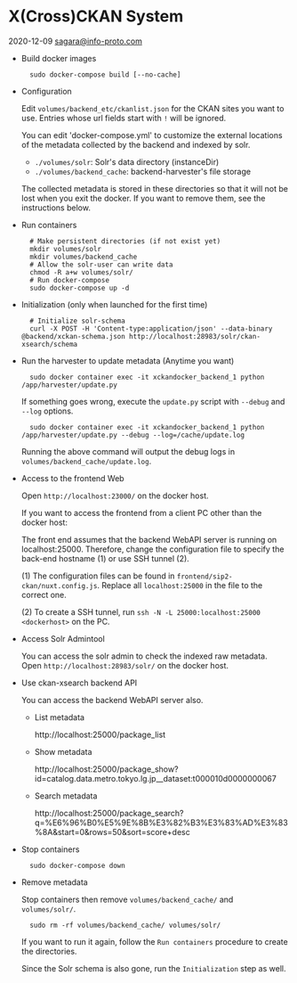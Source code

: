 # X(Cross)CKAN System

2020-12-09 sagara@info-proto.com

- Build docker images

		sudo docker-compose build [--no-cache]

- Configuration

	Edit `volumes/backend_etc/ckanlist.json` for the CKAN sites you want to use.
	Entries whose url fields start with `!` will be ignored.

	You can edit 'docker-compose.yml' to customize the external locations
	of the metadata	collected by the backend and indexed by solr.
	- `./volumes/solr`: Solr's data directory (instanceDir)
	- `./volumes/backend_cache`: backend-harvester's file storage

	The collected metadata is stored in these directories so that 
	it will not be lost when you exit the docker. 
	If you want to remove them, see the instructions below.
	
- Run containers

		# Make persistent directories (if not exist yet)
		mkdir volumes/solr
		mkdir volumes/backend_cache
		# Allow the solr-user can write data
		chmod -R a+w volumes/solr/
		# Run docker-compose
		sudo docker-compose up -d

- Initialization (only when launched for the first time)

		# Initialize solr-schema
		curl -X POST -H 'Content-type:application/json' --data-binary @backend/xckan-schema.json http://localhost:28983/solr/ckan-xsearch/schema

- Run the harvester to update metadata (Anytime you want)

		sudo docker container exec -it xckandocker_backend_1 python /app/harvester/update.py

	If something goes wrong, execute the `update.py` script with `--debug` and
	`--log` options.

		sudo docker container exec -it xckandocker_backend_1 python /app/harvester/update.py --debug --log=/cache/update.log

	Running the above command will output the debug logs in `volumes/backend_cache/update.log`.

- Access to the frontend Web

	Open `http://localhost:23000/` on the docker host.

	If you want to access the frontend from a client PC other than the docker host:

	The front end assumes that the backend WebAPI server is running on localhost:25000. Therefore, change the configuration file to specify the back-end hostname (1) or use SSH tunnel (2).

	(1) The configuration files can be found in `frontend/sip2-ckan/nuxt.config.js`.
	Replace all `localhost:25000` in the file to the correct one.

	(2) To create a SSH tunnel, run `ssh -N -L 25000:localhost:25000 <dockerhost>` on the PC.

- Access Solr Admintool

	You can access the solr admin to check the indexed raw metadata.
	Open `http://localhost:28983/solr/` on the docker host.

- Use ckan-xsearch backend API

	You can access the backend WebAPI server also.

	- List metadata

		http://localhost:25000/package_list

	- Show metadata

		http://localhost:25000/package_show?id=catalog.data.metro.tokyo.lg.jp__dataset:t000010d0000000067

	- Search metadata

		http://localhost:25000/package_search?q=%E6%96%B0%E5%9E%8B%E3%82%B3%E3%83%AD%E3%83%8A&start=0&rows=50&sort=score+desc

- Stop containers

		sudo docker-compose down

- Remove metadata

	Stop containers then remove `volumes/backend_cache/` and `volumes/solr/`.

		sudo rm -rf volumes/backend_cache/ volumes/solr/

	If you want to run it again, follow the `Run containers` procedure to create the directories.

	Since the Solr schema is also gone, run the `Initialization` step as well.
